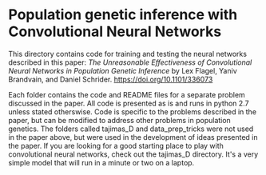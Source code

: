 # Population genetic inference with Convolutional Neural Networks

This directory contains code for training and testing the neural networks described in this paper: _The Unreasonable Effectiveness of Convolutional Neural Networks in Population Genetic Inference_
by Lex Flagel, Yaniv Brandvain, and Daniel Schrider. https://doi.org/10.1101/336073

Each folder contains the code and README files for a separate problem discussed in the paper.  All code is presented as is and runs in python 2.7 unless stated otherswise. Code is specific to the problems described in the paper, but can be modified to address other problems in population genetics.  The folders called tajimas_D and data_prep_tricks were not used in the paper above, but were used in the development of ideas presented in the paper.  If you are looking for a good starting place to play with convolutional neural networks, check out the tajimas_D directory.  It's a very simple model that will run in a minute or two on a laptop.

